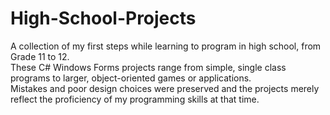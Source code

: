 # High-School-Projects
A collection of my first steps while learning to program in high school, from Grade 11 to 12.\
These C# Windows Forms projects range from simple, single class programs to larger, object-oriented games or applications.\
Mistakes and poor design choices were preserved and the projects merely reflect the proficiency of my programming skills at that time.
